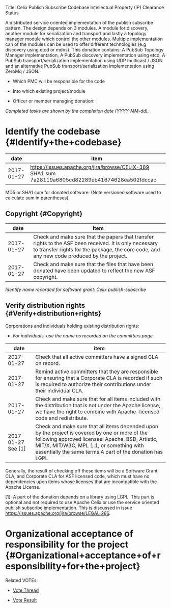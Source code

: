 Title: Celix Publish Subscribe Codebase Intellectual Property (IP) Clearance Status


A distributed service oriented implementation of the publish subscribe pattern. The design depends on 3 modules. A module for discovery, another module for serialization and transport and lastly a topology manager module which control the other modules. Multiple implementation can of the modules can be used to offer different technologies (e.g discovery using etcd or mdns). This donation contains: A PubSub Topology Manager implementation, A PubSub discovery implementation using etcd, A PubSub transport/serialization implementation using UDP multicast / JSON and an alternative PubSub transport/serialization implementation using ZeroMq / JSON.



- Which PMC will be responsible for the code


- Into which existing project/module


- Officer or member managing donation:

 _Completed tasks are shown by the completion date (YYYY-MM-dd)._ 


# Identify the codebase {#Identify+the+codebase}

| date | item |
|------|------|
| 2017-01-27 | https://issues.apache.org/jira/browse/CELIX-389 SHA1 sum 7a28119a6805cd82289eb41674628ea502fdccac |

MD5 or SHA1 sum for donated software: (Note versioned software used to calculate sum in parentheses).


## Copyright {#Copyright}

| date | item |
|------|------|
| 2017-01-27 | Check and make sure that the papers that transfer rights to the ASF been received. It is only necessary to transfer rights for the package, the core code, and any new code produced by the project. |
| 2017-01-27 | Check and make sure that the files that have been donated have been updated to reflect the new ASF copyright. |

 _Identify name recorded for software grant: Celix publish-subscribe_ 


## Verify distribution rights {#Verify+distribution+rights}

Corporations and individuals holding existing distribution rights:



-  _For individuals, use the name as recorded on the committers page_ 

| date | item |
|------|------|
| 2017-01-27 | Check that all active committers have a signed CLA on record. |
| 2017-01-27 | Remind active committers that they are responsible for ensuring that a Corporate CLA is recorded if such is required to authorize their contributions under their individual CLA. |
| 2017-01-27 | Check and make sure that for all items included with the distribution that is not under the Apache license, we have the right to combine with Apache-licensed code and redistribute. |
| 2017-01-27 See [1] | Check and make sure that all items depended upon by the project is covered by one or more of the following approved licenses: Apache, BSD, Artistic, MIT/X, MIT/W3C, MPL 1.1, or something with essentially the same terms.A part of the donation has LGPL |

Generally, the result of checking off these items will be a Software Grant, CLA, and Corporate CLA for ASF licensed code, which must have no dependencies upon items whose licenses that are incompatible with the Apache License.


[1]: A part of the donation depends on a library using LGPL. This part is optional and not required to use Apache Celix or use the service oriented publish subscribe implementation. This is discussed in issue https://issues.apache.org/jira/browse/LEGAL-286.


# Organizational acceptance of responsibility for the project {#Organizational+acceptance+of+responsibility+for+the+project}

Related VOTEs:



-  [Vote Thread](http://mail-archives.apache.org/mod_mbox/celix-dev/201701.mbox/%3CCAPhv5g-Nxbpk7vKgASRbRvmu9SRmvY8g-bvaT1hm5j58z7%2B%2Bew%40mail.gmail.com%3E) 

-  [Vote Result](http://mail-archives.apache.org/mod_mbox/celix-dev/201701.mbox/%3CCAPhv5g_toA%2Bqthos%3DGHgoRS47cKY%3DY2TxCTiEOMHzcLxK_sMBg%40mail.gmail.com%3E) 
